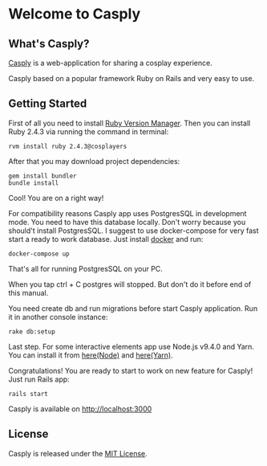 # Welcome to Casply

## What's Casply?

[Casply](https://www.casply.com) is a web-application for sharing a cosplay experience.

Casply based on a popular framework Ruby on Rails and very easy to use. 

## Getting Started

First of all you need to install [Ruby Version Manager](https://rvm.io/rvm/install).
Then you can install Ruby 2.4.3 via running the command in terminal:

```
rvm install ruby 2.4.3@cosplayers
```

After that you may download project dependencies:

```
gem install bundler
bundle install
```

Cool! You are on a right way!

For compatibility reasons Casply app uses PostgresSQL in development mode.
You need to have this database locally. 
Don't worry because you should't install PostgresSQL.
I suggest to use docker-compose for very fast start a ready to work database.
Just install [docker](https://www.docker.com/community-edition#/download) and run:

```
docker-compose up
```

That's all for running PostgresSQL on your PC.

When you tap ctrl + C postgres will stopped.
But don't do it before end of this manual.

You need create db and run migrations before start Casply application.
Run it in another console instance:

```
rake db:setup
```

Last step. 
For some interactive elements app use Node.js v9.4.0 and Yarn. 
You can install it from [here(Node)](https://nodejs.org/dist/v9.4.0/) and [here(Yarn)](https://yarnpkg.com/en/docs/install#mac-stable).

Congratulations! You are ready to start to work on new feature for Casply!
Just run Rails app:

```
rails start
```

Casply is available on
[http://localhost:3000](http://localhost:3000)

## License

Casply is released under the [MIT License](https://opensource.org/licenses/MIT).